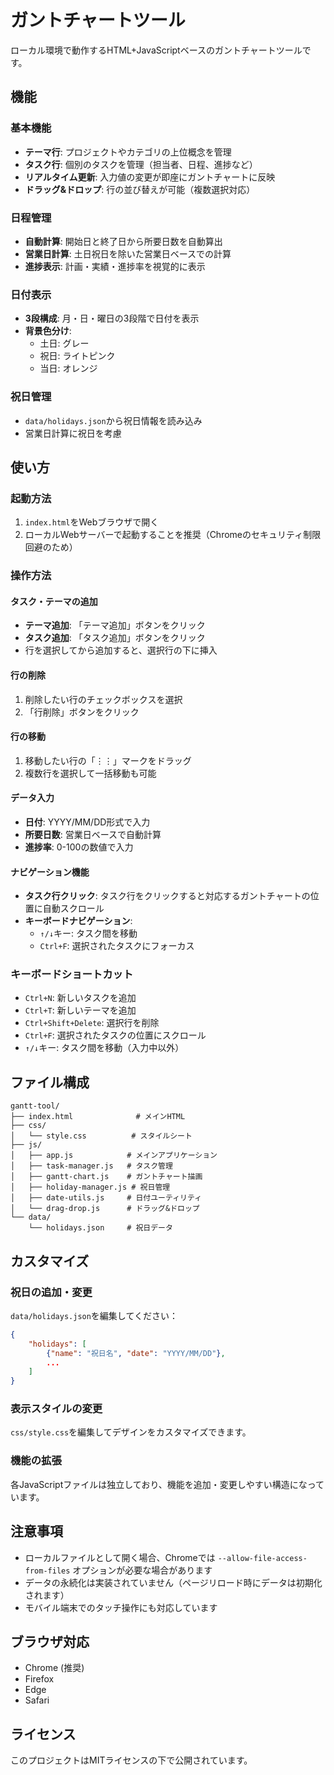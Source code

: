 # ガントチャートツール

ローカル環境で動作するHTML+JavaScriptベースのガントチャートツールです。

## 機能

### 基本機能
- **テーマ行**: プロジェクトやカテゴリの上位概念を管理
- **タスク行**: 個別のタスクを管理（担当者、日程、進捗など）
- **リアルタイム更新**: 入力値の変更が即座にガントチャートに反映
- **ドラッグ&ドロップ**: 行の並び替えが可能（複数選択対応）

### 日程管理
- **自動計算**: 開始日と終了日から所要日数を自動算出
- **営業日計算**: 土日祝日を除いた営業日ベースでの計算
- **進捗表示**: 計画・実績・進捗率を視覚的に表示

### 日付表示
- **3段構成**: 月・日・曜日の3段階で日付を表示
- **背景色分け**: 
  - 土日: グレー
  - 祝日: ライトピンク
  - 当日: オレンジ

### 祝日管理
- `data/holidays.json`から祝日情報を読み込み
- 営業日計算に祝日を考慮

## 使い方

### 起動方法
1. `index.html`をWebブラウザで開く
2. ローカルWebサーバーで起動することを推奨（Chromeのセキュリティ制限回避のため）

### 操作方法

#### タスク・テーマの追加
- **テーマ追加**: 「テーマ追加」ボタンをクリック
- **タスク追加**: 「タスク追加」ボタンをクリック
- 行を選択してから追加すると、選択行の下に挿入

#### 行の削除
1. 削除したい行のチェックボックスを選択
2. 「行削除」ボタンをクリック

#### 行の移動
1. 移動したい行の「⋮⋮」マークをドラッグ
2. 複数行を選択して一括移動も可能

#### データ入力
- **日付**: YYYY/MM/DD形式で入力
- **所要日数**: 営業日ベースで自動計算
- **進捗率**: 0-100の数値で入力

#### ナビゲーション機能
- **タスク行クリック**: タスク行をクリックすると対応するガントチャートの位置に自動スクロール
- **キーボードナビゲーション**: 
  - `↑/↓`キー: タスク間を移動
  - `Ctrl+F`: 選択されたタスクにフォーカス

### キーボードショートカット
- `Ctrl+N`: 新しいタスクを追加
- `Ctrl+T`: 新しいテーマを追加
- `Ctrl+Shift+Delete`: 選択行を削除
- `Ctrl+F`: 選択されたタスクの位置にスクロール
- `↑/↓`キー: タスク間を移動（入力中以外）

## ファイル構成

```
gantt-tool/
├── index.html              # メインHTML
├── css/
│   └── style.css          # スタイルシート
├── js/
│   ├── app.js            # メインアプリケーション
│   ├── task-manager.js   # タスク管理
│   ├── gantt-chart.js    # ガントチャート描画
│   ├── holiday-manager.js # 祝日管理
│   ├── date-utils.js     # 日付ユーティリティ
│   └── drag-drop.js      # ドラッグ&ドロップ
└── data/
    └── holidays.json     # 祝日データ
```

## カスタマイズ

### 祝日の追加・変更
`data/holidays.json`を編集してください：

```json
{
    "holidays": [
        {"name": "祝日名", "date": "YYYY/MM/DD"},
        ...
    ]
}
```

### 表示スタイルの変更
`css/style.css`を編集してデザインをカスタマイズできます。

### 機能の拡張
各JavaScriptファイルは独立しており、機能を追加・変更しやすい構造になっています。

## 注意事項

- ローカルファイルとして開く場合、Chromeでは `--allow-file-access-from-files` オプションが必要な場合があります
- データの永続化は実装されていません（ページリロード時にデータは初期化されます）
- モバイル端末でのタッチ操作にも対応しています

## ブラウザ対応

- Chrome (推奨)
- Firefox
- Edge
- Safari

## ライセンス

このプロジェクトはMITライセンスの下で公開されています。
